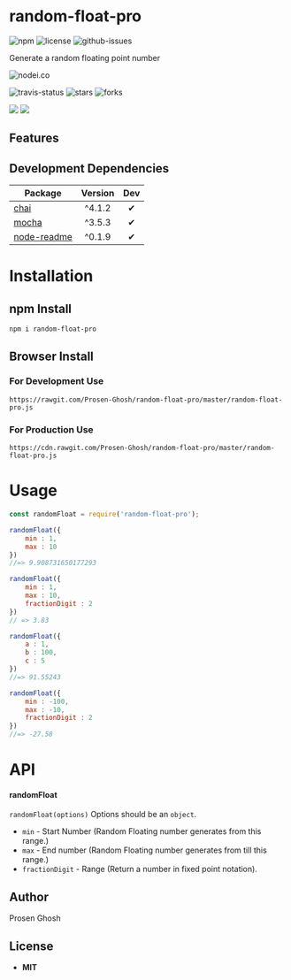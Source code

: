 # random-float-pro

![npm](https://img.shields.io/npm/v/random-float-pro.svg) ![license](https://img.shields.io/npm/l/random-float-pro.svg) ![github-issues](https://img.shields.io/github/issues/Prosen-Ghosh/random-float-pro.svg)  

Generate a random floating point number

![nodei.co](https://nodei.co/npm/random-float-pro.png?downloads=true&downloadRank=true&stars=true)

![travis-status](https://img.shields.io/travis/Prosen-Ghosh/random-float-pro.svg)
![stars](https://img.shields.io/github/stars/Prosen-Ghosh/random-float-pro.svg)
![forks](https://img.shields.io/github/forks/Prosen-Ghosh/random-float-pro.svg)

![](https://david-dm.org/Prosen-Ghosh/random-float-pro/status.svg)
![](https://david-dm.org/Prosen-Ghosh/random-float-pro/dev-status.svg)

## Features

## Development Dependencies

Package | Version | Dev
--- |:---:|:---:
[chai](https://www.npmjs.com/package/chai) | ^4.1.2 | ✔
[mocha](https://www.npmjs.com/package/mocha) | ^3.5.3 | ✔
[node-readme](https://www.npmjs.com/package/node-readme) | ^0.1.9 | ✔
# Installation
## npm Install
```npm i random-float-pro```

## Browser Install

### For Development Use
```https://rawgit.com/Prosen-Ghosh/random-float-pro/master/random-float-pro.js```

### For Production Use
```https://cdn.rawgit.com/Prosen-Ghosh/random-float-pro/master/random-float-pro.js```

# Usage

```javascript
const randomFloat = require('random-float-pro');

randomFloat({
	min : 1,
	max : 10
})
//=> 9.908731650177293

randomFloat({
	min : 1,
	max : 10,
	fractionDigit : 2
})
// => 3.83

randomFloat({
	a : 1,
	b : 100,
	c : 5
})
//=> 91.55243

randomFloat({
	min : -100,
	max : -10,
	fractionDigit : 2
})
//=> -27.58
```

# API

#### randomFloat

`randomFloat(options)` Options should be an `object`.
- `min` - Start Number (Random Floating number generates from this range.)
- `max` - End number (Random Floating number generates from till this range.)
- `fractionDigit` - Range (Return a number in fixed point notation).

## Author

Prosen Ghosh

## License
 - **MIT** 
